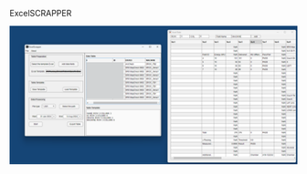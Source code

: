 ExcelSCRAPPER

<p align="center">
  <img src="https://github.com/sghmire/ExcelScapper/blob/main/MAIN_1.png" width="800" title="Main Window">
</p>
